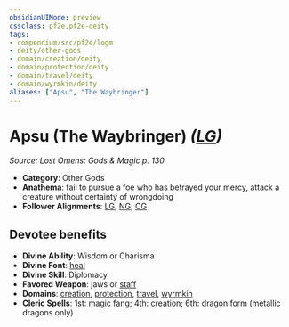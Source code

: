 ```yaml
---
obsidianUIMode: preview
cssclass: pf2e,pf2e-deity
tags:
- compendium/src/pf2e/logm
- deity/other-gods
- domain/creation/deity
- domain/protection/deity
- domain/travel/deity
- domain/wyrmkin/deity
aliases: ["Apsu", "The Waybringer"]
---
```

# Apsu (The Waybringer) *([LG](rules/traits/lawful-goo-b1.md))*  
*Source: Lost Omens: Gods & Magic p. 130*  

- **Category**: Other Gods
- **Anathema**: fail to pursue a foe who has betrayed your mercy, attack a creature without certainty of wrongdoing
- **Follower Alignments**: [LG](rules/traits/lawful-goo-b1.md), [NG](rules/traits/neutral-good-b1.md), [CG](rules/traits/chaotic-good-b1.md)

## Devotee benefits

- **Divine Ability**: Wisdom or Charisma
- **Divine Font**: [heal](compendium/spells/heal.md)
- **Divine Skill**: Diplomacy
- **Favored Weapon**: jaws or [staff](compendium/equipment/items/staff.md)
- **Domains**: [creation](compendium/setting/domains.md#Creation), [protection](compendium/setting/domains.md#Protection), [travel](compendium/setting/domains.md#Travel), [wyrmkin](compendium/setting/domains.md#Wyrmkin)
- **Cleric Spells**: 1st: [magic fang](compendium/spells/magic-fang.md); 4th: [creation](compendium/spells/creation.md); 6th: dragon form (metallic dragons only)